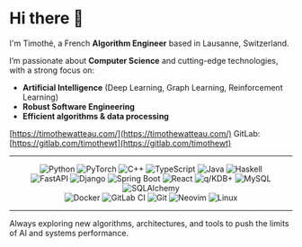 # Hi there 👋  
I'm Timothé, a French **Algorithm Engineer** based in Lausanne, Switzerland.  

I’m passionate about **Computer Science** and cutting-edge technologies, with a strong focus on:  
- **Artificial Intelligence** (Deep Learning, Graph Learning, Reinforcement Learning)  
- **Robust Software Engineering**
- **Efficient algorithms & data processing**

[https://timothewatteau.com/](https://timothewatteau.com/)
GitLab: [https://gitlab.com/timothewt](https://gitlab.com/timothewt)

---

<div align="center">

  <!-- Languages & AI -->
  <div align="inline">
    <img alt="Python" src="https://img.shields.io/badge/Python-3670A0?style=for-the-badge&logo=python&logoColor=ffdd54">
    <img alt="PyTorch" src="https://img.shields.io/badge/PyTorch-%23EE4C2C.svg?style=for-the-badge&logo=pytorch&logoColor=white">
    <img alt="C++" src="https://img.shields.io/badge/C++-00599C?style=for-the-badge&logo=cplusplus&logoColor=white">
    <img alt="TypeScript" src="https://img.shields.io/badge/TypeScript-3178C6?logo=typescript&style=for-the-badge&logoColor=fff">
    <img alt="Java" src="https://img.shields.io/badge/Java-ED8B00?style=for-the-badge&logo=java&logoColor=white">
    <img alt="Haskell" src="https://img.shields.io/badge/Haskell-5e5086?logo=haskell&style=for-the-badge&logoColor=white">
  </div>

  <!-- Backend & Databases -->
  <div align="inline">
    <img alt="FastAPI" src="https://img.shields.io/badge/FastAPI-005571?style=for-the-badge&logo=fastapi">
    <img alt="Django" src="https://img.shields.io/badge/Django-092E20.svg?style=for-the-badge&logo=django&logoColor=white">
    <img alt="Spring Boot" src="https://img.shields.io/badge/Spring%20Boot-6DB33F?logo=springboot&style=for-the-badge&logoColor=fff">
    <img alt="React" src="https://img.shields.io/badge/React-20232a.svg?logo=react&style=for-the-badge&logoColor=61DAFB">
    <img alt="q/KDB+" src="https://img.shields.io/badge/kdb%2B-162E2E?style=for-the-badge&logo=kx&logoColor=white">
    <img alt="MySQL" src="https://img.shields.io/badge/MySQL-005C84?style=for-the-badge&logo=mysql&logoColor=white">
    <img alt="SQLAlchemy" src="https://img.shields.io/badge/SQLAlchemy-D71F00?style=for-the-badge&logo=sqlalchemy&logoColor=white">
  </div>

  <!-- Tools -->
  <div align="inline">
    <img alt="Docker" src="https://img.shields.io/badge/Docker-2496ED?style=for-the-badge&logo=docker&logoColor=white">
    <img alt="GitLab CI" src="https://img.shields.io/badge/GitLab%20CI-FC6D26?logo=gitlab&style=for-the-badge&logoColor=white">
    <img alt="Git" src="https://img.shields.io/badge/Git-F05032?style=for-the-badge&logo=git&logoColor=white">
    <img alt="Neovim" src="https://img.shields.io/badge/Neovim-57A143?logo=neovim&style=for-the-badge&logoColor=fff">
    <img alt="Linux" src="https://img.shields.io/badge/Linux-FCC624?style=for-the-badge&logo=linux&logoColor=black">
  </div>

</div>


---

Always exploring new algorithms, architectures, and tools to push the limits of AI and systems performance.
